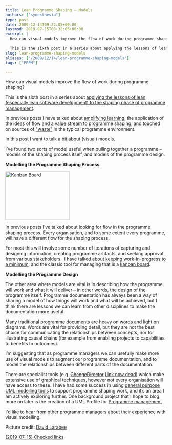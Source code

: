 ```yaml
---
title: Lean Programme Shaping – Models
authors: ["synesthesia"]
type: post
date: 2009-12-14T09:32:05+00:00
lastmod: 2019-07-15T08:32:05+00:00
excerpt: |
  How can visual models improve the flow of work during programme shaping?
  
  This is the sixth post in a series about applying the lessons of lean (especially lean software development) to the shaping phase of programme managem
slug: lean-programme-shaping-models 
aliases: ["/2009/12/14/lean-programme-shaping-models"]
tags: ["PPPM"]

---
```

How can visual models improve the flow of work during programme shaping?

This is the sixth post in a series about [applying the lessons of lean (especially lean software development) to the shaping phase of programme management](/2009/10/25/agile-programme-shaping-first-thoughts/).

In previous posts I have talked about [amplifying learning](/2009/11/19/lean-programme-shaping-amplifying-learning/), the application of the ideas of [flow](/2009/11/05/lean-programme-shaping-more-on-flow/) and a [value stream](/2009/11/03/lean-programme-shaping-finding-the-value-stream/) to programme shaping, and touched on sources of ["waste"](/2009/11/05/lean-programme-shaping-exploring-waste/) in the typical programme environment.

In this post I want to talk a bit about (visual) models.

I’ve found two sorts of model useful when pulling together a programme – models of the shaping process itself, and models of the programme design.

**Modelling the Programme Shaping Process**

<img class="floatleftmargin" src="https://farm4.static.flickr.com/3043/2740704314_baa5d86c44.jpg" border="0" alt="Kanban Board" width="200" height="150" />

In previous posts I’ve talked about looking for flow in the programme shaping process. Every organisation, and to some extent every programme, will have a different flow for the shaping process.

For most this will involve some number of iterations of capturing and designing information, creating programme artifacts, and seeking approval from various stakeholders.  I have talked about [keeping work-in-progress to a minimum](/2009/11/05/lean-programme-shaping-exploring-waste/), and the classic tool for managing that is a [kanban board](https://www.infoq.com/articles/agile-kanban-boards).

**Modelling the Programme Design**

The other area where models are vital is in describing how the programme will work and what it will deliver – in other words, the design of the programme itself. Programme documentation has always been a way of sharing a model of how things will work and what will be achieved, but I think there are lessons we can learn from other disciplines to make the documentation more useful.

Many traditional programme documents are heavy on words and light on diagrams. Words are vital for providing detail, but they are not the best choice for communicating the relationships between concepts, nor for illustrating causal chains (for example from enabling projects to capabilities to benefits to outcomes).

I’m suggesting that as programme managers we can usefully make more use of visual models to augment our programme documentation, and to model the relationships between different parts of the documentation.

There are specialist tools (e.g. <del>[ChangeDirector](https://www.changedirector.com/Solutions)</del> <ins datetime="2019-07-15">Link now dead</ins>) which make extensive use of graphical techniques, however not every organisation will have access to these. I have had some success in using [general purpose UML modelling tools](https://www.sparxsystems.com.au/) to support programme shaping work, and it’s an area I am actively exploring further. One background project that I hope to blog more on later is the creation of a UML Profile for [Programme management](https://en.wikipedia.org/wiki/Program_management)

I'd like to hear from other programme managers about their experience with visual modelling.

Picture credit: <a href="https://www.flickr.com/photos/laribee/2740704314/" target="_blank">David Larabee</a>

<ins datetime="2019-07-15">(2019-07-15) Checked links</ins>


